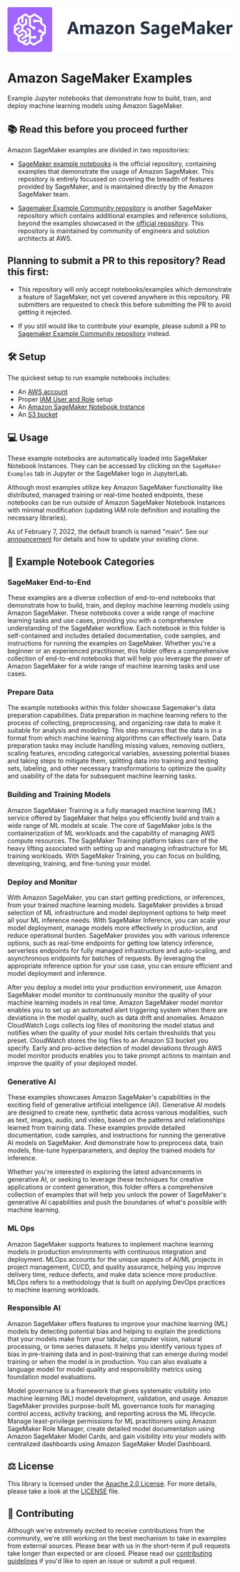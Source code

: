 ![SageMaker](https://github.com/aws/amazon-sagemaker-examples/raw/main/_static/sagemaker-banner.png)

# Amazon SageMaker Examples

Example Jupyter notebooks that demonstrate how to build, train, and deploy machine learning models using Amazon SageMaker.

## :books: Read this before you proceed further

Amazon SageMaker examples are divided in two repositories:

- [SageMaker example notebooks](https://github.com/aws/amazon-sagemaker-examples) is the official repository, containing examples that demonstrate the usage of Amazon SageMaker. This repository is entirely focussed on covering the breadth of features provided by SageMaker, and is maintained directly by the Amazon SageMaker team.

- [Sagemaker Example Community repository](https://github.com/aws/amazon-sagemaker-examples-community) is another SageMaker repository which contains additional examples and reference solutions, beyond the examples showcased in the [official repository](https://github.com/aws/amazon-sagemaker-examples). This repository is maintained by community of engineers and solution architects at AWS.

## Planning to submit a PR to this repository? Read this first:

- This repository will only accept notebooks/examples which demonstrate a feature of SageMaker, not yet covered anywhere in this repository. PR submitters are requested to check this before submitting the PR to avoid getting it rejected.

- If you still would like to contribute your example, please submit a PR to [Sagemaker Example Community repository](https://github.com/aws/amazon-sagemaker-examples-community) instead.

## :hammer_and_wrench: Setup

The quickest setup to run example notebooks includes:

- An [AWS account](http://docs.aws.amazon.com/sagemaker/latest/dg/gs-account.html)
- Proper [IAM User and Role](http://docs.aws.amazon.com/sagemaker/latest/dg/authentication-and-access-control.html) setup
- An [Amazon SageMaker Notebook Instance](http://docs.aws.amazon.com/sagemaker/latest/dg/gs-setup-working-env.html)
- An [S3 bucket](http://docs.aws.amazon.com/sagemaker/latest/dg/gs-config-permissions.html)

## :computer: Usage

These example notebooks are automatically loaded into SageMaker Notebook Instances.
They can be accessed by clicking on the `SageMaker Examples` tab in Jupyter or the SageMaker logo in JupyterLab.

Although most examples utilize key Amazon SageMaker functionality like distributed, managed training or real-time hosted endpoints, these notebooks can be run outside of Amazon SageMaker Notebook Instances with minimal modification (updating IAM role definition and installing the necessary libraries).

As of February 7, 2022, the default branch is named "main". See our [announcement](https://github.com/aws/amazon-sagemaker-examples/discussions/3131) for details and how to update your existing clone.

## :notebook: Example Notebook Categories

### SageMaker End-to-End

These examples are a diverse collection of end-to-end notebooks that demonstrate how to build, train, and deploy machine learning models using Amazon SageMaker. These notebooks cover a wide range of machine learning tasks and use cases, providing you with a comprehensive understanding of the SageMaker workflow. Each notebook in this folder is self-contained and includes detailed documentation, code samples, and instructions for running the examples on SageMaker. Whether you're a beginner or an experienced practitioner, this folder offers a comprehensive collection of end-to-end notebooks that will help you leverage the power of Amazon SageMaker for a wide range of machine learning tasks and use cases.

### Prepare Data

The example notebooks within this folder showcase Sagemaker's data preparation capabilities. Data preparation in machine learning refers to the process of collecting, preprocessing, and organizing raw data to make it suitable for analysis and modeling. This step ensures that the data is in a format from which machine learning algorithms can effectively learn. Data preparation tasks may include handling missing values, removing outliers, scaling features, encoding categorical variables, assessing potential biases and taking steps to mitigate them, splitting data into training and testing sets, labeling, and other necessary transformations to optimize the quality and usability of the data for subsequent machine learning tasks.

### Building and Training Models

Amazon SageMaker Training is a fully managed machine learning (ML) service offered by SageMaker that helps you efficiently build and train a wide range of ML models at scale. The core of SageMaker jobs is the containerization of ML workloads and the capability of managing AWS compute resources. The SageMaker Training platform takes care of the heavy lifting associated with setting up and managing infrastructure for ML training workloads. With SageMaker Training, you can focus on building, developing, training, and fine-tuning your model.

### Deploy and Monitor

With Amazon SageMaker, you can start getting predictions, or inferences, from your trained machine learning models. SageMaker provides a broad selection of ML infrastructure and model deployment options to help meet all your ML inference needs. With SageMaker Inference, you can scale your model deployment, manage models more effectively in production, and reduce operational burden. SageMaker provides you with various inference options, such as real-time endpoints for getting low latency inference, serverless endpoints for fully managed infrastructure and auto-scaling, and asynchronous endpoints for batches of requests. By leveraging the appropriate inference option for your use case, you can ensure efficient and model deployment and inference.

After you deploy a model into your production environment, use Amazon SageMaker model monitor to continuously monitor the quality of your machine learning models in real time. Amazon SageMaker model monitor enables you to set up an automated alert triggering system when there are deviations in the model quality, such as data drift and anomalies. Amazon CloudWatch Logs collects log files of monitoring the model status and notifies when the quality of your model hits certain thresholds that you preset. CloudWatch stores the log files to an Amazon S3 bucket you specify. Early and pro-active detection of model deviations through AWS model monitor products enables you to take prompt actions to maintain and improve the quality of your deployed model.

### Generative AI

These examples showcases Amazon SageMaker's capabilities in the exciting field of generative artificial intelligence (AI). Generative AI models are designed to create new, synthetic data across various modalities, such as text, images, audio, and video, based on the patterns and relationships learned from training data. These examples provide detailed documentation, code samples, and instructions for running the generative AI models on SageMaker. And demonstrate how to preprocess data, train models, fine-tune hyperparameters, and deploy the trained models for inference.

Whether you're interested in exploring the latest advancements in generative AI, or seeking to leverage these techniques for creative applications or content generation, this folder offers a comprehensive collection of examples that will help you unlock the power of SageMaker's generative AI capabilities and push the boundaries of what's possible with machine learning.

### ML Ops

Amazon SageMaker supports features to implement machine learning models in production environments with continuous integration and deployment. MLOps accounts for the unique aspects of AI/ML projects in project management, CI/CD, and quality assurance, helping you improve delivery time, reduce defects, and make data science more productive. MLOps refers to a methodology that is built on applying DevOps practices to machine learning workloads.

### Responsible AI

Amazon SageMaker offers features to improve your machine learning (ML) models by detecting potential bias and helping to explain the predictions that your models make from your tabular, computer vision, natural processing, or time series datasets. It helps you identify various types of bias in pre-training data and in post-training that can emerge during model training or when the model is in production. You can also evaluate a language model for model quality and responsibility metrics using foundation model evaluations.

Model governance is a framework that gives systematic visibility into machine learning (ML) model development, validation, and usage. Amazon SageMaker provides purpose-built ML governance tools for managing control access, activity tracking, and reporting across the ML lifecycle. Manage least-privilege permissions for ML practitioners using Amazon SageMaker Role Manager, create detailed model documentation using Amazon SageMaker Model Cards, and gain visibility into your models with centralized dashboards using Amazon SageMaker Model Dashboard.

## :balance_scale: License

This library is licensed under the [Apache 2.0 License](http://aws.amazon.com/apache2.0/).
For more details, please take a look at the [LICENSE](https://github.com/aws/amazon-sagemaker-examples/blob/master/LICENSE.txt) file.

## :handshake: Contributing

Although we're extremely excited to receive contributions from the community, we're still working on the best mechanism to take in examples from external sources. Please bear with us in the short-term if pull requests take longer than expected or are closed.
Please read our [contributing guidelines](https://github.com/aws/amazon-sagemaker-examples/blob/master/CONTRIBUTING.md)
if you'd like to open an issue or submit a pull request.
